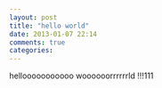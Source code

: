 ```yaml
---
layout: post
title: "hello world"
date: 2013-01-07 22:14
comments: true
categories: 
---
```


hellooooooooooo woooooorrrrrrld !!!111